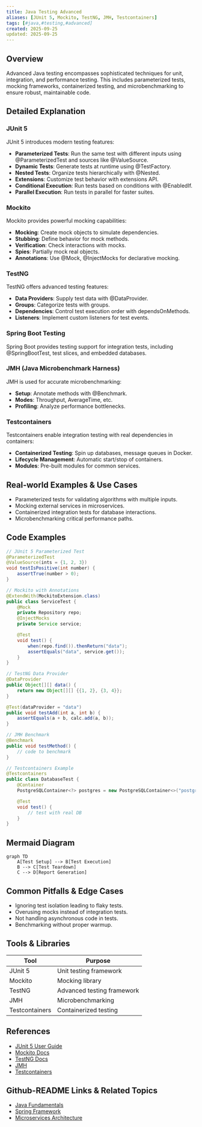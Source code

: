```yaml
---
title: Java Testing Advanced
aliases: [JUnit 5, Mockito, TestNG, JMH, Testcontainers]
tags: [#java,#testing,#advanced]
created: 2025-09-25
updated: 2025-09-25
---
```


## Overview

Advanced Java testing encompasses sophisticated techniques for unit, integration, and performance testing. This includes parameterized tests, mocking frameworks, containerized testing, and microbenchmarking to ensure robust, maintainable code.

## Detailed Explanation

### JUnit 5

JUnit 5 introduces modern testing features:

- **Parameterized Tests**: Run the same test with different inputs using @ParameterizedTest and sources like @ValueSource.
- **Dynamic Tests**: Generate tests at runtime using @TestFactory.
- **Nested Tests**: Organize tests hierarchically with @Nested.
- **Extensions**: Customize test behavior with extensions API.
- **Conditional Execution**: Run tests based on conditions with @EnabledIf.
- **Parallel Execution**: Run tests in parallel for faster suites.

### Mockito

Mockito provides powerful mocking capabilities:

- **Mocking**: Create mock objects to simulate dependencies.
- **Stubbing**: Define behavior for mock methods.
- **Verification**: Check interactions with mocks.
- **Spies**: Partially mock real objects.
- **Annotations**: Use @Mock, @InjectMocks for declarative mocking.

### TestNG

TestNG offers advanced testing features:

- **Data Providers**: Supply test data with @DataProvider.
- **Groups**: Categorize tests with groups.
- **Dependencies**: Control test execution order with dependsOnMethods.
- **Listeners**: Implement custom listeners for test events.

### Spring Boot Testing

Spring Boot provides testing support for integration tests, including @SpringBootTest, test slices, and embedded databases.

### JMH (Java Microbenchmark Harness)

JMH is used for accurate microbenchmarking:

- **Setup**: Annotate methods with @Benchmark.
- **Modes**: Throughput, AverageTime, etc.
- **Profiling**: Analyze performance bottlenecks.

### Testcontainers

Testcontainers enable integration testing with real dependencies in containers:

- **Containerized Testing**: Spin up databases, message queues in Docker.
- **Lifecycle Management**: Automatic start/stop of containers.
- **Modules**: Pre-built modules for common services.

## Real-world Examples & Use Cases

- Parameterized tests for validating algorithms with multiple inputs.
- Mocking external services in microservices.
- Containerized integration tests for database interactions.
- Microbenchmarking critical performance paths.

## Code Examples

```java
// JUnit 5 Parameterized Test
@ParameterizedTest
@ValueSource(ints = {1, 2, 3})
void testIsPositive(int number) {
    assertTrue(number > 0);
}
```

```java
// Mockito with Annotations
@ExtendWith(MockitoExtension.class)
public class ServiceTest {
    @Mock
    private Repository repo;
    @InjectMocks
    private Service service;

    @Test
    void test() {
        when(repo.find()).thenReturn("data");
        assertEquals("data", service.get());
    }
}
```

```java
// TestNG Data Provider
@DataProvider
public Object[][] data() {
    return new Object[][] {{1, 2}, {3, 4}};
}

@Test(dataProvider = "data")
public void testAdd(int a, int b) {
    assertEquals(a + b, calc.add(a, b));
}
```

```java
// JMH Benchmark
@Benchmark
public void testMethod() {
    // code to benchmark
}
```

```java
// Testcontainers Example
@Testcontainers
public class DatabaseTest {
    @Container
    PostgreSQLContainer<?> postgres = new PostgreSQLContainer<>("postgres:13");

    @Test
    void test() {
        // test with real DB
    }
}
```

## Mermaid Diagram

```mermaid
graph TD
    A[Test Setup] --> B[Test Execution]
    B --> C[Test Teardown]
    C --> D[Report Generation]
```

## Common Pitfalls & Edge Cases

- Ignoring test isolation leading to flaky tests.
- Overusing mocks instead of integration tests.
- Not handling asynchronous code in tests.
- Benchmarking without proper warmup.

## Tools & Libraries

| Tool | Purpose |
|------|---------|
| JUnit 5 | Unit testing framework |
| Mockito | Mocking library |
| TestNG | Advanced testing framework |
| JMH | Microbenchmarking |
| Testcontainers | Containerized testing |

## References

- [JUnit 5 User Guide](https://junit.org/junit5/docs/current/user-guide/)
- [Mockito Docs](https://javadoc.io/doc/org.mockito/mockito-core/latest/org/mockito/Mockito.html)
- [TestNG Docs](https://testng.org/doc/)
- [JMH](https://openjdk.org/projects/code-tools/jmh/)
- [Testcontainers](https://www.testcontainers.org/)

## Github-README Links & Related Topics

- [Java Fundamentals](../java-fundamentals/README.md)
- [Spring Framework](../spring-framework/README.md)
- [Microservices Architecture](../microservices-architecture/README.md)